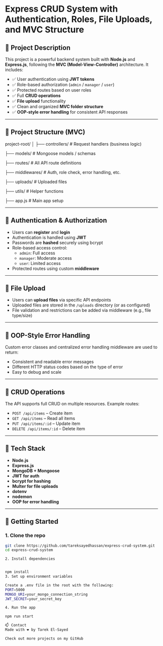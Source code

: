 # Express CRUD System with Authentication, Roles, File Uploads, and MVC Structure

## 📌 Project Description

This project is a powerful backend system built with **Node.js** and **Express.js**, following the **MVC (Model-View-Controller)** architecture. It includes:

- ✅ User authentication using **JWT tokens**
- ✅ Role-based authorization (`admin` / `manager` / `user`)
- ✅ Protected routes based on user roles
- ✅ Full **CRUD operations**
- ✅ **File upload** functionality
- ✅ Clean and organized **MVC folder structure**
- ✅ **OOP-style error handling** for consistent API responses

---

## 📂 Project Structure (MVC)

project-root/
│
├── controllers/ # Request handlers (business logic)

├── models/ # Mongoose models / schemas

├── routes/ # All API route definitions

├── middlewares/ # Auth, role check, error handling, etc.

├── uploads/ # Uploaded files

├── utils/ # Helper functions

├── app.js # Main app setup

---

## 🔐 Authentication & Authorization

- Users can **register** and **login**
- Authentication is handled using **JWT**
- Passwords are **hashed** securely using bcrypt
- Role-based access control:
  - `admin`: Full access
  - `manager`: Moderate access
  - `user`: Limited access
- Protected routes using custom **middleware**

---

## 📁 File Upload

- Users can **upload files** via specific API endpoints
- Uploaded files are stored in the `/uploads` directory (or as configured)
- File validation and restrictions can be added via middleware (e.g., file type/size)

---

## 🚧 OOP-Style Error Handling

Custom error classes and centralized error handling middleware are used to return:

- Consistent and readable error messages
- Different HTTP status codes based on the type of error
- Easy to debug and scale

---

## 🔁 CRUD Operations

The API supports full CRUD on multiple resources. Example routes:

- `POST /api/items` – Create item
- `GET /api/items` – Read all items
- `PUT /api/items/:id` – Update item
- `DELETE /api/items/:id` – Delete item

---

## 💾 Tech Stack

- **Node.js**
- **Express.js**
- **MongoDB + Mongoose**
- **JWT for auth**
- **bcrypt for hashing**
- **Multer for file uploads**
- **dotenv**
- **nodemon**
- **OOP for error handling**

---

## 🚀 Getting Started

### 1. Clone the repo

```bash
git clone https://github.com/tareksayedhassan/express-crud-system.git
cd express-crud-system

2. Install dependencies


npm install
3. Set up environment variables

Create a .env file in the root with the following:
PORT=5000
MONGO_URI=your_mongo_connection_string
JWT_SECRET=your_secret_key

4. Run the app

npm run start

📫 Contact
Made with ❤️ by Tarek El-Sayed

Check out more projects on my GitHub



